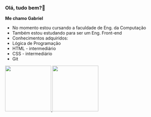 ### Olá, tudo bem?👋
**Me chamo Gabriel** 

- No momento estou cursando a faculdade de Eng. da Computação 
- Também estou estudando para ser um Eng. Front-end
- Conhecimentos adquiridos:
- Lógica de Programação
- HTML - intermediário
- CSS - intermediário
- Git
 <div style = "inline">
  <a href="https://github.com/gabelucet">
  <img height="150px" src="https://github-readme-stats.vercel.app/api?username=gabelucet&show_icons=true&theme=dark&include_all_commits=true&count_private=true"/>
  <img height="150px" src="https://github-readme-stats.vercel.app/api/top-langs/?username=gabelucet&layout=compact&langs_count=7&theme=dark"/>
</div>
